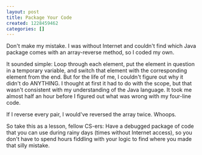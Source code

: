 ```yaml
---
layout: post
title: Package Your Code
created: 1228459462
categories: []
---
```

Don't make my mistake. I was without Internet and couldn't find which Java package comes with an array-reverse method, so I coded my own.

It sounded simple: Loop through each element, put the element in question in a temporary variable, and switch that element with the corresponding element from the end. But for the life of me, I couldn't figure out why it didn't do ANYTHING. I thought at first it had to do with the scope, but that wasn't consistent with my understanding of the Java language. It took me almost half an hour before I figured out what was wrong with my four-line code.

If I reverse every pair, I would've reversed the array twice. Whoops.

So take this as a lesson, fellow CS-ers: Have a debugged package of code that you can use during rainy days (times without Internet access), so you don't have to spend hours fiddling with your logic to find where you made that silly mistake.

